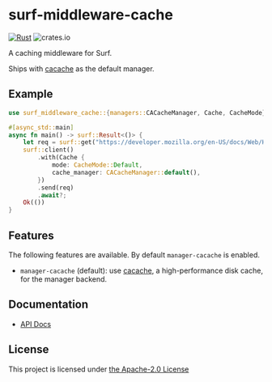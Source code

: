# surf-middleware-cache

[![Rust](https://github.com/06chaynes/surf-middleware-cache/actions/workflows/rust.yml/badge.svg)](https://github.com/06chaynes/surf-middleware-cache/actions/workflows/rust.yml) ![crates.io](https://img.shields.io/crates/v/surf-middleware-cache.svg)

A caching middleware for Surf.

Ships with [cacache](https://github.com/zkat/cacache-rs) as the default manager.

## Example

```rust
use surf_middleware_cache::{managers::CACacheManager, Cache, CacheMode};

#[async_std::main]
async fn main() -> surf::Result<()> {
    let req = surf::get("https://developer.mozilla.org/en-US/docs/Web/HTTP/Caching");
    surf::client()
        .with(Cache {
            mode: CacheMode::Default,
            cache_manager: CACacheManager::default(),
        })
        .send(req)
        .await?;
    Ok(())
}
```

## Features

The following features are available. By default `manager-cacache` is enabled.

- `manager-cacache` (default): use [cacache](https://github.com/zkat/cacache-rs), a high-performance disk cache, for the manager backend.

## Documentation

- [API Docs](https://docs.rs/surf-middleware-cache)

## License

This project is licensed under [the Apache-2.0 License](LICENSE.md)
